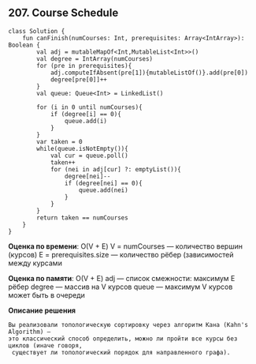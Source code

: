## 207. Course Schedule


```
class Solution {
    fun canFinish(numCourses: Int, prerequisites: Array<IntArray>): Boolean {
        val adj = mutableMapOf<Int,MutableList<Int>>()
        val degree = IntArray(numCourses)
        for (pre in prerequisites){
            adj.computeIfAbsent(pre[1]){mutableListOf()}.add(pre[0])
            degree[pre[0]]++
        }
        val queue: Queue<Int> = LinkedList()

        for (i in 0 until numCourses){
            if (degree[i] == 0){
                queue.add(i)
            }
        }
        var taken = 0
        while(queue.isNotEmpty()){
            val cur = queue.poll()
            taken++
            for (nei in adj[cur] ?: emptyList()){
                degree[nei]--
                if (degree[nei] == 0){
                    queue.add(nei)
                }
            }
        }
        return taken == numCourses
    }
}

```

**Оценка по времени**: О(V + E)
V = numCourses — количество вершин (курсов)
E = prerequisites.size — количество рёбер (зависимостей между курсами


**Оценка по памяти**: O(V + E)
adj — список смежности: максимум E рёбер
degree — массив на V курсов
queue — максимум V курсов может быть в очереди


**Описание решения**
```
Вы реализовали топологическую сортировку через алгоритм Кана (Kahn's Algorithm) — 
это классический способ определить, можно ли пройти все курсы без циклов (иначе говоря,
 существует ли топологический порядок для направленного графа).
```

